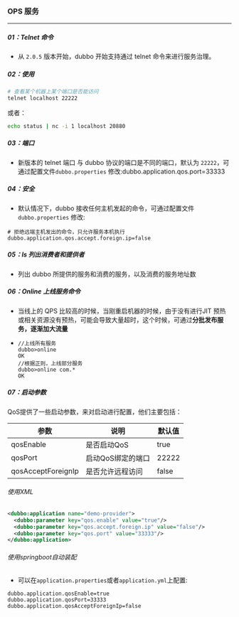 ### OPS 服务

------

##### 01：Telnet 命令

- 从 `2.0.5` 版本开始，dubbo 开始支持通过 telnet 命令来进行服务治理。

##### 02：使用

```sh
# 查看某个机器上某个端口是否能访问
telnet localhost 22222
```

或者：

```sh
echo status | nc -i 1 localhost 20880
```

##### 03：端口

- 新版本的 telnet 端口 与 dubbo 协议的端口是不同的端口，默认为 `22222`，可通过配置文件`dubbo.properties` 修改:dubbo.application.qos.port=33333

##### 04：安全

- 默认情况下，dubbo 接收任何主机发起的命令，可通过配置文件`dubbo.properties` 修改:

```properties
# 拒绝远端主机发出的命令，只允许服务本机执行
dubbo.application.qos.accept.foreign.ip=false
```

##### 05：ls 列出消费者和提供者

- 列出 dubbo 所提供的服务和消费的服务，以及消费的服务地址数

##### 06：Online 上线服务命令

- 当线上的 QPS 比较高的时候，当刚重启机器的时候，由于没有进行JIT 预热或相关资源没有预热，可能会导致大量超时，这个时候，可通过**分批发布服务，逐渐加大流量**

- ```properties
  //上线所有服务
  dubbo>online
  OK
  //根据正则，上线部分服务
  dubbo>online com.*
  OK
  ```

##### 07：启动参数

QoS提供了一些启动参数，来对启动进行配置，他们主要包括：

| 参数               | 说明              | 默认值 |
| ------------------ | ----------------- | ------ |
| qosEnable          | 是否启动QoS       | true   |
| qosPort            | 启动QoS绑定的端口 | 22222  |
| qosAcceptForeignIp | 是否允许远程访问  | false  |

###### 使用XML

```xml
<dubbo:application name="demo-provider">
  <dubbo:parameter key="qos.enable" value="true"/>
  <dubbo:parameter key="qos.accept.foreign.ip" value="false"/>
  <dubbo:parameter key="qos.port" value="33333"/>
</dubbo:application>
```

###### 使用springboot自动装配

- 可以在`application.properties`或者`application.yml`上配置:

```
dubbo.application.qosEnable=true
dubbo.application.qosPort=33333
dubbo.application.qosAcceptForeignIp=false
```